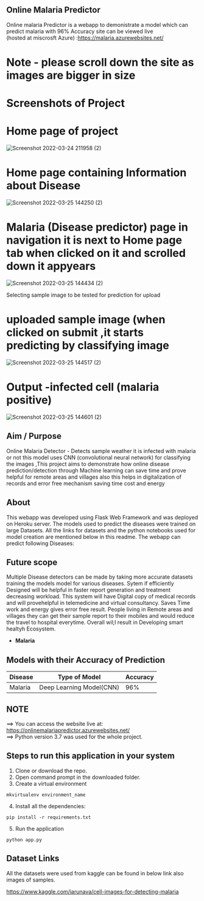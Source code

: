 ## Online Malaria Predictor
Online malaria Predictor is a webapp to demonistrate a model which can predict malaria with 96% Accuracy
site can be viewed live <br>
(hosted at miscrosft Azure) :https://malaria.azurewebsites.net/


# Note - please scroll down the site as images are bigger in  size

# Screenshots of Project

# Home page of project
![Screenshot 2022-03-24 211958 (2)](https://user-images.githubusercontent.com/101543000/160130812-44bf0325-7a22-44d0-b0f0-9bcb789142ca.png)

# Home page containing Information about Disease
![Screenshot 2022-03-25 144250 (2)](https://user-images.githubusercontent.com/101543000/160131046-f5cb463b-6918-4756-bc73-393ee49a8a08.png)

# Malaria (Disease predictor) page in navigation it is next to Home page tab when clicked on it and scrolled down  it appyears
![Screenshot 2022-03-25 144434 (2)](https://user-images.githubusercontent.com/101543000/160131657-ab259391-7cf2-4ed4-9e71-2eaa1e5a9e3a.png)

Selecting sample image to be tested for prediction for upload

# uploaded sample image (when clicked on submit ,it starts predicting by classifying image
![Screenshot 2022-03-25 144517 (2)](https://user-images.githubusercontent.com/101543000/160131934-13ae19b3-706f-4606-98e5-f942ebb735a1.png)

# Output -infected cell (malaria positive)
![Screenshot 2022-03-25 144601 (2)](https://user-images.githubusercontent.com/101543000/160132107-ae82400f-deaf-47de-a586-a52cf50bb029.png)





## Aim / Purpose
Online Malaria Detector - Detects sample weather it is infected with malaria or not this model uses CNN (convolutional neural network) for classifying the images ,This project aims to demonstrate how online disease prediction/detection through Machine learning can save time and prove helpful for remote areas and villages also this helps in digitalization of records and error free mechanism saving time  cost and energy

## About

This webapp was developed using Flask Web Framework and was deployed on Heroku server. The models used to predict the diseases were trained on large Datasets. All the links for datasets and the python notebooks used for model creation are mentioned below in this readme. The webapp can predict following Diseases:
## Future scope

Multiple Disease detectors can be made by taking more accurate datasets training the models model for various diseases. 
Sytem if efficiently Designed will be helpful in faster report generation and treatment decreasing workload.
This system will have Digital copy of medical records and will provehelpful in telemedicine and virtual consultancy.
Saves Time work and energy gives error free result. 
People living in Remote areas and villages they can get their sample report to their mobiles and would reduce the travel to hospital everytime.
Overall wil;l result in Developing smart healtyh Ecosystem.



- **Malaria**

## Models with their Accuracy of Prediction

| Disease        | Type of Model            | Accuracy |
| -------------- | ------------------------ | -------- |
| Malaria     |    Deep Learning Model(CNN) | 96%      |

## NOTE

==> You can access the website live at: https://onlinemalariapredictor.azurewebsites.net/<br>
==> Python version 3.7 was used for the whole project.<br>

## Steps to run this application in your system

1. Clone or download the repo.
2. Open command prompt in the downloaded folder.
3. Create a virtual environment

```
mkvirtualenv environment_name
```

4. Install all the dependencies:

```
pip install -r requirements.txt
```

5. Run the application

```
python app.py
```

## Dataset Links

All the datasets were used from kaggle can be found in below link also images of samples.

https://www.kaggle.com/iarunava/cell-images-for-detecting-malaria

